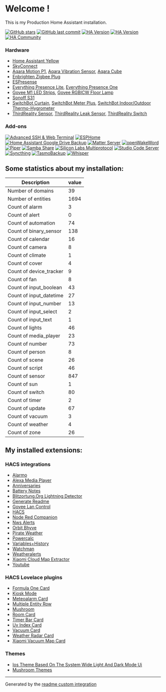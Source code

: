 # Welcome !

This is my Production Home Assistant installation.

[![GitHub stars](https://img.shields.io/github/stars/Rodney-Smith/HomeAssistant-Config?style=plastic)](https://github.com/Rodney-Smith/HomeAssistant-Config/stargazers)
[![GitHub last commit](https://img.shields.io/github/last-commit/rodney-smith/HomeAssistant-Config/main?style=plastic)](https://github.com/rodney-smith/HomeAssistant-Config/commits/main)
[![HA Version](https://img.shields.io/badge/Running_Home_Assistant-2023.12.3-darkblue)](https://github.com/home-assistant/home-assistant/releases/latest)
[![HA Version](https://img.shields.io/badge/Original_Home_Assistant-2020.12.1-darkblue)](https://github.com/home-assistant/core/releases/2020.12.1)
[![HA Community](https://img.shields.io/badge/HA_Community-Forum-orange)](https://community.home-assistant.io/u/rodney.delauer/summary)

### Hardware
- [Home Assistant Yellow](https://www.home-assistant.io/yellow/)
- [SkyConnect](https://ameridroid.com/products/skyconnect)
- [Aqara Motion P1](https://www.aqara.com/en/product/motion-sensor-p1/), [Aqara Vibration Sensor](https://www.aqara.com/en/product/vibration-sensor/), [Aqara Cube](https://www.aqara.com/en/product/cube-t1-pro/)
- [Enbrighten Zigbee Plug](https://byjasco.com/enbrighten-zigbee-plug-in-smart-switch-dual-controlled-outlets)
- [ESPresense](https://espresense.com/base-stations)
- [Everything Presence Lite](https://shop.everythingsmart.io/en-us/products/everything-presence-lite), [Everything Presence One](https://shop.everythingsmart.io/en-us/products/everything-presence-one-kit)
- [Govee M1 LED Strips](https://us.govee.com/products/govee-led-strip-light-m1-matter-compatible), [Govee RGBICW Floor Lamp](https://us.govee.com/collections/lamp/products/govee-rgbicw-smart-corner-floor-lamp)
- [Sonoff S31](https://sonoff.tech/product/smart-plugs/s31-lite-zb/)
- [SwitchBot Curtain](https://us.switch-bot.com/products/switchbot-curtain), [SwitchBot Meter Plus](https://us.switch-bot.com/products/switchbot-meter-plus), [SwitchBot Indoor/Outdoor Thermo-Hygrometer](https://us.switch-bot.com/products/switchbot-indoor-outdoor-thermo-hygrometer)
- [ThirdReality Sensor](https://3reality.myshopify.com/products/thirdreality-zigbee-contact-sensor-door-and-window-sensor-for-home-security-and-smart-home-automation-zigbee-hub-required-works-with-smartthings-hubitat-or-echo-devices-with-build-in-zigbee-hub), [ThirdReality Leak Sensor](https://3reality.myshopify.com/products/thirdreality-zigbee-water-leak-sensor-upgraded-with-dripping-detection-120-db-alarm-app-email-notifications-enabled-when-work-with-compatible-zigbee-hub-like-smartthings-aeotec-or-third-reality-hub), [ThirdReality Switch](https://3reality.myshopify.com/products/all-new-made-for-amazon-zigbee-smart-switch-gen3-compatible-with-echo-4th-gen-echo-plus-1st-2nd-gen-echo-show-10-2nd-3rd-gen-echo-studio-eero-6-and-eero-6-pro)

### Add-ons
[![Advanced SSH & Web Terminal](https://img.shields.io/badge/SSH_%26_Terminal-17.0.0-5294E2.svg)](https://github.com/hassio-addons/addon-ssh)
[![ESPHome](https://img.shields.io/badge/ESPHome-2023.12.3-5294E2.svg)](https://esphome.io/)
[![Home Assistant Google Drive Backup](https://img.shields.io/badge/Google_Drive_Backup-0.112.1-5294E2.svg)](https://github.com/sabeechen/hassio-google-drive-backup)
[![Matter Server](https://img.shields.io/badge/Matter_Server-5.0.1-5294E2.svg)](https://github.com/home-assistant/addons/tree/master/matter_server)
[![openWakeWord](https://img.shields.io/badge/openWakeWord-1.8.2-5294E2.svg)](https://github.com/home-assistant/addons/blob/master/oopenwakeword)
[![Piper](https://img.shields.io/badge/Piper-1.4.0-5294E2.svg)](https://github.com/home-assistant/addons/blob/master/piper)
[![Samba Share](https://img.shields.io/badge/Samba-12.2.0-5294E2.svg)](https://github.com/home-assistant/addons/tree/master/samba)
[![Silicon Labs Multiprotocol](https://img.shields.io/badge/Silabs_Multiprotocol-2.3.2-5294E2.svg)](https://github.com/home-assistant/addons/tree/master/silabs-multiprotocol)
[![Studio Code Server](https://img.shields.io/badge/Studio_Code_Server-unknown-5294E2.svg)](https://github.com/hassio-addons/addon-vscode)
[![Syncthing](https://img.shields.io/badge/Syncthing-1.17.0-5294E2.svg)](https://github.com/Poeschl/Hassio-Addons/tree/main/syncthing)
[![TasmoBackup](https://img.shields.io/badge/TasmoBackup-1.0.0-5294E2.svg)](https://github.com/danmed/TasmoBackupV1/)
[![Whisper](https://img.shields.io/badge/Whisper-1.0.0-5294E2.svg)](https://github.com/home-assistant/addons/blob/master/whisper)

## Some statistics about my installation:
Description | value
-- | --
Number of domains | 39
Number of entities | 1694
Count of alarm | 3
Count of alert | 0
Count of automation | 74
Count of binary_sensor | 138
Count of calendar | 16
Count of camera | 8
Count of climate | 1
Count of cover | 4
Count of device_tracker | 9
Count of fan | 8
Count of input_boolean | 43
Count of input_datetime | 27
Count of input_number | 13
Count of input_select | 2
Count of input_text | 1
Count of lights | 46
Count of media_player | 23
Count of number | 73
Count of person | 8
Count of scene | 26
Count of script | 46
Count of sensor | 847
Count of sun | 1
Count of switch | 80
Count of timer | 2
Count of update | 67
Count of vacuum | 3
Count of weather | 4
Count of zone | 26

## My installed extensions:

### HACS integrations
- [Alarmo](https://github.com/nielsfaber/alarmo)
- [Alexa Media Player](https://github.com/alandtse/alexa_media_player)
- [Anniversaries](https://github.com/pinkywafer/Anniversaries)
- [Battery Notes](https://github.com/andrew-codechimp/HA-Battery-Notes)
- [Blitzortung.Org Lightning Detector](https://github.com/mrk-its/homeassistant-blitzortung)
- [Generate Readme](https://github.com/custom-components/readme)
- [Govee Lan Control](https://github.com/wez/govee-lan-hass)
- [HACS](https://github.com/hacs/integration)
- [Node Red Companion](https://github.com/zachowj/hass-node-red)
- [Nws Alerts](https://github.com/finity69x2/nws_alerts)
- [Orbit Bhyve](https://github.com/sebr/bhyve-home-assistant)
- [Pirate Weather](https://github.com/Pirate-Weather/pirate-weather-ha)
- [Powercalc](https://github.com/bramstroker/homeassistant-powercalc)
- [Variables+History](https://github.com/enkama/hass-variables)
- [Watchman](https://github.com/dummylabs/thewatchman)
- [Weatheralerts](https://github.com/custom-components/weatheralerts)
- [Xiaomi Cloud Map Extractor](https://github.com/PiotrMachowski/Home-Assistant-custom-components-Xiaomi-Cloud-Map-Extractor)
- [Youtube](https://github.com/custom-components/youtube)

### HACS Lovelace plugins
- [Formula One Card](https://github.com/marcokreeft87/formulaone-card)
- [Kiosk Mode](https://github.com/NemesisRE/kiosk-mode)
- [Meteoalarm Card](https://github.com/MrBartusek/MeteoalarmCard)
- [Multiple Entity Row](https://github.com/benct/lovelace-multiple-entity-row)
- [Mushroom](https://github.com/piitaya/lovelace-mushroom)
- [Room Card](https://github.com/marcokreeft87/room-card)
- [Timer Bar Card](https://github.com/rianadon/timer-bar-card)
- [Uv Index Card](https://github.com/t1gr0u/uv-index-card)
- [Vacuum Card](https://github.com/denysdovhan/vacuum-card)
- [Weather Radar Card](https://github.com/Makin-Things/weather-radar-card)
- [Xiaomi Vacuum Map Card](https://github.com/PiotrMachowski/lovelace-xiaomi-vacuum-map-card)

### Themes
- [Ios Theme   Based On The System Wide Light And Dark Mode Ui](https://github.com/JuanMTech/ios-theme)
- [Mushroom Themes](https://github.com/piitaya/lovelace-mushroom-themes)


***

Generated by the [readme custom integration](https://github.com/custom-components/readme)